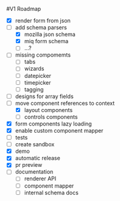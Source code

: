 #V1 Roadmap
- [x] render form from json
- [ ] add schema parsers
  - [x] mozilla json schema
  - [x] miq form schema
  - [ ] ...?
- [ ] missing compomemts
  - [ ] tabs
  - [ ] wizards
  - [ ] datepicker
  - [ ] timepicker
  - [ ] tagging
- [ ] designs for array fields
- [ ] move component references to context
  - [x] layout components
  - [ ] controls components
- [x] form components lazy loading
- [x] enable custom component mapper
- [ ] tests
- [ ] create sandbox
- [x] demo
- [x] automatic release
- [x] pr preview
- [ ] documentation
  - [ ] renderer API
  - [ ] component mapper
  - [ ] internal schema docs
